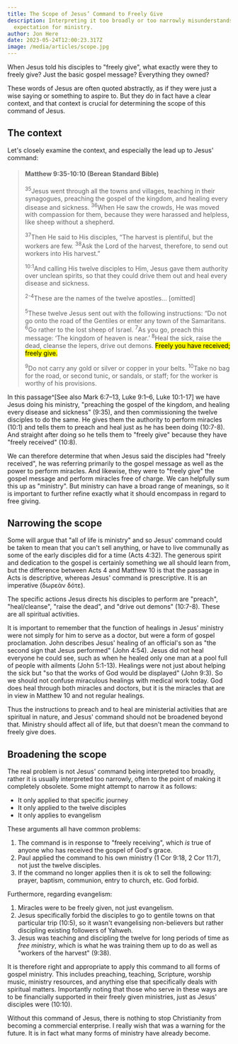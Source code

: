 ```yaml
---
title: The Scope of Jesus’ Command to Freely Give
description: Interpreting it too broadly or too narrowly misunderstands Jesus'
  expectation for ministry.
author: Jon Here
date: 2023-05-24T12:00:23.317Z
image: /media/articles/scope.jpg
---
```


When Jesus told his disciples to "freely give", what exactly were they to freely give? Just the basic gospel message? Everything they owned?

These words of Jesus are often quoted abstractly, as if they were just a wise saying or something to aspire to. But they do in fact have a clear context, and that context is crucial for determining the scope of this command of Jesus.


## The context

Let's closely examine the context, and especially the lead up to Jesus' command:

<blockquote>

<h4>Matthew 9:35-10:10 (Berean Standard Bible)</h4>

<sup>35</sup>Jesus went through all the towns and villages, teaching in their synagogues, preaching the gospel of the kingdom, and healing every disease and sickness. <sup>36</sup>When He saw the crowds, He was moved with compassion for them, because they were harassed and helpless, like sheep without a shepherd.

<sup>37</sup>Then He said to His disciples, “The harvest is plentiful, but the workers are few. <sup>38</sup>Ask the Lord of the harvest, therefore, to send out workers into His harvest.”

<sup>10:1</sup>And calling His twelve disciples to Him, Jesus gave them authority over unclean spirits, so that they could drive them out and heal every disease and sickness.

<sup>2-4</sup>These are the names of the twelve apostles... [omitted]

<sup>5</sup>These twelve Jesus sent out with the following instructions: “Do not go onto the road of the Gentiles or enter any town of the Samaritans. <sup>6</sup>Go rather to the lost sheep of Israel. <sup>7</sup>As you go, preach this message: ‘The kingdom of heaven is near.’ <sup>8</sup>Heal the sick, raise the dead, cleanse the lepers, drive out demons. <mark>Freely you have received; freely give.</mark>

<sup>9</sup>Do not carry any gold or silver or copper in your belts. <sup>10</sup>Take no bag for the road, or second tunic, or sandals, or staff; for the worker is worthy of his provisions.
</blockquote>

In this passage^[See also Mark 6:7–13, Luke 9:1–6, Luke 10:1-17] we have Jesus doing his ministry, "preaching the gospel of the kingdom, and healing every disease and sickness" (9:35), and then commissioning the twelve disciples to do the same. He gives them the authority to perform miracles (10:1) and tells them to preach and heal just as he has been doing (10:7-8). And straight after doing so he tells them to "freely give" because they have "freely received" (10:8).

We can therefore determine that when Jesus said the disciples had "freely received", he was referring primarily to the gospel message as well as the power to perform miracles. And likewise, they were to "freely give" the gospel message and perform miracles free of charge. We can helpfully sum this up as "ministry". But ministry can have a broad range of meanings, so it is important to further refine exactly what it should encompass in regard to free giving.


## Narrowing the scope

Some will argue that "all of life is ministry" and so Jesus' command could be taken to mean that you can't sell anything, or have to live communally as some of the early disciples did for a time (Acts 4:32). The generous spirit and dedication to the gospel is certainly something we all should learn from, but the difference between Acts 4 and Matthew 10 is that the passage in Acts is descriptive, whereas Jesus' command is prescriptive. It is an imperative (δωρεὰν δότε).

The specific actions Jesus directs his disciples to perform are "preach", "heal/cleanse", "raise the dead", and "drive out demons" (10:7-8). These are all spiritual activities.

It is important to remember that the function of healings in Jesus' ministry were not simply for him to serve as a doctor, but were a form of gospel proclamation. John describes Jesus' healing of an official's son as "the second sign that Jesus performed" (John 4:54). Jesus did not heal everyone he could see, such as when he healed only one man at a pool full of people with ailments (John 5:1-13). Healings were not just about helping the sick but "so that the works of God would be displayed" (John 9:3). So we should not confuse miraculous healings with medical work today. God does heal through both miracles and doctors, but it is the miracles that are in view in Matthew 10 and not regular healings.

Thus the instructions to preach and to heal are ministerial activities that are spiritual in nature, and Jesus' command should not be broadened beyond that. Ministry should affect all of life, but that doesn't mean the command to freely give does.


## Broadening the scope

The real problem is not Jesus' command being interpreted too broadly, rather it is usually interpreted too narrowly, often to the point of making it completely obsolete. Some might attempt to narrow it as follows:

 - It only applied to that specific journey
 - It only applied to the twelve disciples
 - It only applies to evangelism

These arguments all have common problems:

 1. The command is in response to "freely receiving", which _is_ true of anyone who has received the gospel of God's grace.
 2. Paul applied the command to his own ministry (1 Cor 9:18, 2 Cor 11:7), not just the twelve disciples.
 3. If the command no longer applies then it is ok to sell the following: prayer, baptism, communion, entry to church, etc. God forbid.

Furthermore, regarding evangelism:
 1. Miracles were to be freely given, not just evangelism.
 2. Jesus specifically forbid the disciples to go to gentile towns on that particular trip (10:5), so it wasn't evangelising non-believers but rather discipling existing followers of Yahweh.
 3. Jesus was teaching and discipling the twelve for long periods of time as _free ministry_, which is what he was training them up to do as well as "workers of the harvest" (9:38).

It is therefore right and appropriate to apply this command to all forms of gospel ministry. This includes preaching, teaching, Scripture, worship music, ministry resources, and anything else that specifically deals with spiritual matters. Importantly noting that those who serve in these ways are to be financially supported in their freely given ministries, just as Jesus' disciples were (10:10).

Without this command of Jesus, there is nothing to stop Christianity from becoming a commercial enterprise. I really wish that was a warning for the future. It is in fact what many forms of ministry have already become.
